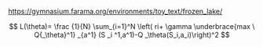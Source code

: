 https://gymnasium.farama.org/environments/toy_text/frozen_lake/  

$$ L(\theta)= \frac {1}{N} \sum_{i=1}^N \left( ri+ \gamma \underbrace{max \ Q{_\theta}^1} _{a^1}  (S _i ^1,a^1)-Q _\theta(S_i,a_i)\right)^2  $$
